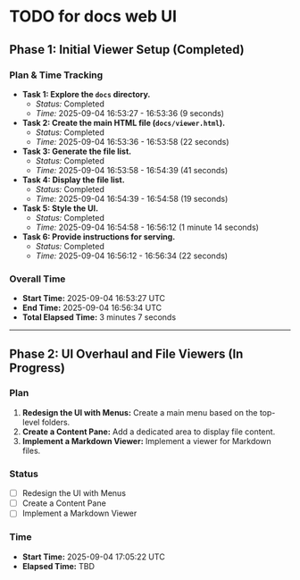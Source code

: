 # TODO for docs web UI

## Phase 1: Initial Viewer Setup (Completed)

### Plan & Time Tracking

-   **Task 1: Explore the `docs` directory.**
    -   *Status:* Completed
    -   *Time:* 2025-09-04 16:53:27 - 16:53:36 (9 seconds)
-   **Task 2: Create the main HTML file (`docs/viewer.html`).**
    -   *Status:* Completed
    -   *Time:* 2025-09-04 16:53:36 - 16:53:58 (22 seconds)
-   **Task 3: Generate the file list.**
    -   *Status:* Completed
    -   *Time:* 2025-09-04 16:53:58 - 16:54:39 (41 seconds)
-   **Task 4: Display the file list.**
    -   *Status:* Completed
    -   *Time:* 2025-09-04 16:54:39 - 16:54:58 (19 seconds)
-   **Task 5: Style the UI.**
    -   *Status:* Completed
    -   *Time:* 2025-09-04 16:54:58 - 16:56:12 (1 minute 14 seconds)
-   **Task 6: Provide instructions for serving.**
    -   *Status:* Completed
    -   *Time:* 2025-09-04 16:56:12 - 16:56:34 (22 seconds)

### Overall Time

-   **Start Time:** 2025-09-04 16:53:27 UTC
-   **End Time:** 2025-09-04 16:56:34 UTC
-   **Total Elapsed Time:** 3 minutes 7 seconds

---

## Phase 2: UI Overhaul and File Viewers (In Progress)

### Plan

1.  **Redesign the UI with Menus:** Create a main menu based on the top-level folders.
2.  **Create a Content Pane:** Add a dedicated area to display file content.
3.  **Implement a Markdown Viewer:** Implement a viewer for Markdown files.

### Status

-   [ ] Redesign the UI with Menus
-   [ ] Create a Content Pane
-   [ ] Implement a Markdown Viewer

### Time

-   **Start Time:** 2025-09-04 17:05:22 UTC
-   **Elapsed Time:** TBD

